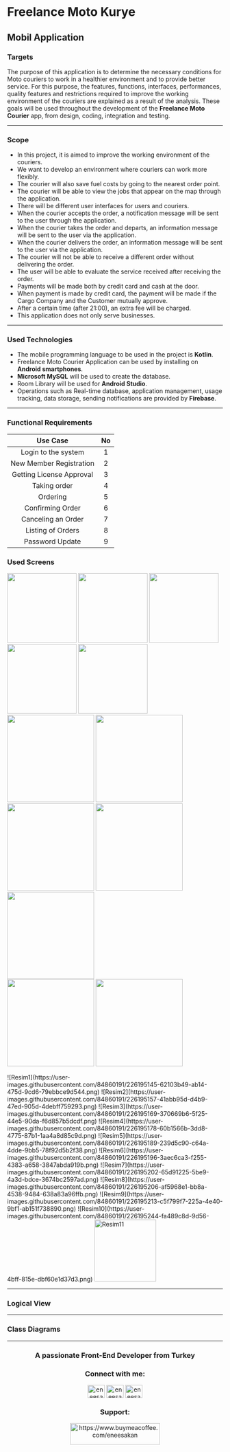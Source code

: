 # Freelance Moto Kurye
## Mobil Application
### Targets

The purpose of this application is to determine the necessary conditions for Moto couriers to work in a healthier environment and to provide better service. For this purpose, the features, functions, interfaces, performances, quality features and restrictions required to improve the working environment of the couriers are explained as a result of the analysis. These goals will be used throughout the development of the **Freelance Moto Courier** app, from design, coding, integration and testing.

------------
### Scope
- In this project, it is aimed to improve the working environment of the couriers.
- We want to develop an environment where couriers can work more flexibly.
- The courier will also save fuel costs by going to the nearest order point.
- The courier will be able to view the jobs that appear on the map through the application.
- There will be different user interfaces for users and couriers.
- When the courier accepts the order, a notification message will be sent to the user through the application.
- When the courier takes the order and departs, an information message will be sent to the user via the application.
- When the courier delivers the order, an information message will be sent to the user via the application.
- The courier will not be able to receive a different order without delivering the order.
- The user will be able to evaluate the service received after receiving the order.
- Payments will be made both by credit card and cash at the door.
- When payment is made by credit card, the payment will be made if the Cargo Company and the Customer mutually approve.
- After a certain time (after 21:00), an extra fee will be charged.
- This application does not only serve businesses.
------------
### Used Technologies
- The mobile programming language to be used in the project is **Kotlin**.
- Freelance Moto Courier Application can be used by installing on **Android smartphones**.
- **Microsoft MySQL** will be used to create the database.
-  Room Library will be used for **Android Studio**.
- Operations such as Real-time database, application management, usage tracking, data storage, sending notifications are provided by **Firebase**.
------------
### Functional Requirements
| Use Case  | No  |
| :------------: | :------------: |
| Login to the system | 1 |
| New Member Registration | 2 |
| Getting License Approval | 3 |
| Taking order | 4 |
| Ordering | 5 |
| Confirming Order  | 6 |
|  Canceling an Order | 7 |
| Listing of Orders | 8 |
| Password Update | 9 |

### Used Screens
<p float="center">
  <img src="https://user-images.githubusercontent.com/84860191/226195145-62103b49-ab14-475d-9cd6-79ebbce9d544.png" width="162" />
  <img src="https://user-images.githubusercontent.com/84860191/226195157-41abb95d-d4b9-47ed-905d-4debff759293.png" width="162" />
  <img src="https://user-images.githubusercontent.com/84860191/226195169-370669b6-5f25-44e5-90da-f6d857b5dcdf.png" width="162" />
  <img src="https://user-images.githubusercontent.com/84860191/226195178-60b1566b-3dd8-4775-87b1-1aa4a8d85c9d.png" width="162" />
  <img src="https://user-images.githubusercontent.com/84860191/226195189-239d5c90-c64a-4dde-9bb5-78f92d5b2f38.png" width="162" />
  <br>
  <img src="https://user-images.githubusercontent.com/84860191/226195196-3aec6ca3-f255-4383-a658-3847abda919b.png" width="203" />
  <img src="https://user-images.githubusercontent.com/84860191/226195202-65d91225-5be9-4a3d-bdce-3674bc2597ad.png" width="203" />
  <img src="https://user-images.githubusercontent.com/84860191/226195244-fa489c8d-9d56-4bff-815e-dbf60e1d37d3.png" width="203" />
  <img src="https://user-images.githubusercontent.com/84860191/226195213-c5f799f7-225a-4e40-9bf1-ab151f738890.png" width="203" />
  <img src="https://user-images.githubusercontent.com/84860191/226195244-fa489c8d-9d56-4bff-815e-dbf60e1d37d3.png" width="203" />
  <br>
  <img src="https://user-images.githubusercontent.com/84860191/226195206-af5968e1-bb8a-4538-9484-638a83a96ffb.png" width="203" />
  <img src="https://user-images.githubusercontent.com/84860191/226195256-8d40829c-71c6-42aa-b068-203e1dc18807.png" width="203" />
</p>
![Resim1](https://user-images.githubusercontent.com/84860191/226195145-62103b49-ab14-475d-9cd6-79ebbce9d544.png)
![Resim2](https://user-images.githubusercontent.com/84860191/226195157-41abb95d-d4b9-47ed-905d-4debff759293.png)
![Resim3](https://user-images.githubusercontent.com/84860191/226195169-370669b6-5f25-44e5-90da-f6d857b5dcdf.png)
![Resim4](https://user-images.githubusercontent.com/84860191/226195178-60b1566b-3dd8-4775-87b1-1aa4a8d85c9d.png)
![Resim5](https://user-images.githubusercontent.com/84860191/226195189-239d5c90-c64a-4dde-9bb5-78f92d5b2f38.png)
![Resim6](https://user-images.githubusercontent.com/84860191/226195196-3aec6ca3-f255-4383-a658-3847abda919b.png)
![Resim7](https://user-images.githubusercontent.com/84860191/226195202-65d91225-5be9-4a3d-bdce-3674bc2597ad.png)
![Resim8](https://user-images.githubusercontent.com/84860191/226195206-af5968e1-bb8a-4538-9484-638a83a96ffb.png)
![Resim9](https://user-images.githubusercontent.com/84860191/226195213-c5f799f7-225a-4e40-9bf1-ab151f738890.png)
![Resim10](https://user-images.githubusercontent.com/84860191/226195244-fa489c8d-9d56-4bff-815e-dbf60e1d37d3.png)
<img width="144" alt="Resim11" src="https://user-images.githubusercontent.com/84860191/226195256-8d40829c-71c6-42aa-b068-203e1dc18807.png">




------------


### Logical View


------------


### Class Diagrams




------------

<h3 align="center">A passionate Front-End Developer from Turkey</h3>

<h3 align="center">Connect with me:</h3>
<p align="center">
<a href="https://twitter.com/eneesakan" target="blank"><img align="center" src="https://raw.githubusercontent.com/rahuldkjain/github-profile-readme-generator/master/src/images/icons/Social/twitter.svg" alt="eneesakan" height="30" width="40" /></a>
<a href="https://linkedin.com/in/eneesakan" target="blank"><img align="center" src="https://raw.githubusercontent.com/rahuldkjain/github-profile-readme-generator/master/src/images/icons/Social/linked-in-alt.svg" alt="eneesakan" height="30" width="40" /></a>
<a href="https://instagram.com/eneesakan" target="blank"><img align="center" src="https://raw.githubusercontent.com/rahuldkjain/github-profile-readme-generator/master/src/images/icons/Social/instagram.svg" alt="eneesakan" height="30" width="40" /></a>
</p>

<h3 align="center">Support:</h3>
<p align="center"><a href="https://www.buymeacoffee.com/eneesakan"> <img src="https://cdn.buymeacoffee.com/buttons/v2/default-yellow.png" height="50" width="210" alt="https://www.buymeacoffee.com/eneesakan"/></a></p>


